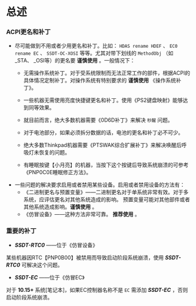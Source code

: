 # 总述

### ACPI更名和补丁

- 尽可能做到不用或者少用更名和补丁。比如： `HDAS rename HDEF` 、 `EC0 rename EC` 、 `SSDT-OC-XOSI` 等等。尤其对带下划线的 `MethodObj` （如 _STA、 _OSI等）的更名要 **谨慎使用** 。一般情况下：
  - 无需操作系统补丁。对于受系统限制而无法正常工作的部件，根据ACPI的具体情况定制补丁。对操作系统有特别要求的 **谨慎使用** 《操作系统补丁》。
  
  - 一些机器无需使用亮度快捷键更名和补丁。使用《PS2键盘映射》能够达到同等效果。
  - 就目前而言，绝大多数机器需要《0D6D补丁》来解决 `秒醒` 问题。
  - 对于电池部分，如果必须拆分数据的话，电池的更名和补丁必不可少。
  - 绝大多数Thinkpad机器需要《PTSWAK综合扩展补丁》来解决唤醒后呼吸灯未恢复的问题。
  - 有睡眠按键【小月亮】的机器，当按下这个按键后导致系统崩溃的可参考《PNP0C0E睡眠修正方法》。
- 一些问题的解决要求启用或者禁用某些设备。启用或者禁用设备的方法有：
  - 《二进制更名与预置变量》——二进制更名对于单系统非常有效。对于多系统，应评估更名对其他系统造成的影响。 预置变量可能对其他部件或者其他系统造成影响。**谨慎使用** 。
  - 《仿冒设备》——这种方法非常可靠。 **推荐使用** 。

### 重要的补丁

-   ***SSDT-RTC0***  ——位于《仿冒设备》

  某些机器因RTC【PNP0B00】被禁用而导致启动阶段系统崩溃，使用 ***SSDT-RTC0***  可解决这个问题。

-   ***SSDT-EC*** ——位于《仿冒EC》

  对于 **10.15+** 系统[笔记本]，如果EC控制器名称不是 `EC` 需添加 ***SSDT-EC*** ，否则启动阶段系统崩溃。
  

